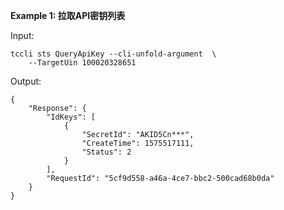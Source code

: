 **Example 1: 拉取API密钥列表**



Input: 

```
tccli sts QueryApiKey --cli-unfold-argument  \
    --TargetUin 100020328651
```

Output: 
```
{
    "Response": {
        "IdKeys": [
            {
                "SecretId": "AKID5Cn***",
                "CreateTime": 1575517111,
                "Status": 2
            }
        ],
        "RequestId": "5cf9d558-a46a-4ce7-bbc2-500cad68b0da"
    }
}
```

